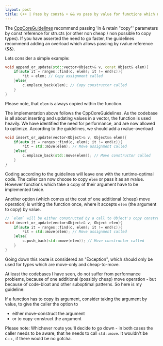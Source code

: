 ```yaml
---
layout: post
title: C++ | Pass by const& + && vs pass by value for functions which need a copy of its argument
---
```


The [CppCoreGuidelines](https://isocpp.github.io/CppCoreGuidelines/CppCoreGuidelines#f15-prefer-simple-and-conventional-ways-of-passing-information) recommend passing 'In & retain "copy"' parameters by const reference for structs (or other non cheap / non possible to copy types). If you have asserted the need to go faster, the guidelines recommend adding an overload which allows passing by rvalue reference (&&).

Lets consider a simple example:
```cpp
void append_or_update(std::vector<Object>& v, const Object& elem){
    if(auto it = ranges::find(c, elem); it != end(c)){
        *it = elem; // Copy assignment called
    }else{
        c.emplace_back(elem); // Copy constructor called
    }
}
```
Please note, that `elem` is always copied within the function.

The implementation above follows the CppCoreGuidelines. As the codebase is all about inserting and updating values in a vector, the function is used heavily. We have identified the need for performance, and are now allowed to optimize. According to the guidelines, we should add a rvalue-overload
```cpp
void insert_or_update(vector<Object>& v, Object&& elem){
    if(auto it = ranges::find(c, elem); it != end(c)){
        *it = std::move(elem); // Move assignment called
    }else{
        c.emplace_back(std::move(elem)); // Move constructor called
    }
}
```

Coding according to the guidelines will leave one with the runtime-optimal code. The caller can now choose to copy `elem` or pass it as an rvalue. However functions which take a copy of their argument have to be implemented twice. 

Another option (which comes at the cost of one additional (cheap) move operation) is writing the function once, where it accepts `elem` (the argument to copy) by value.
```cpp
// `elem` will be either constructed by a call to Object's copy constructor or move constructor.
void insert_or_update(vector<Object>& v, Object elem){
    if(auto it = ranges::find(c, elem); it != end(c)){
        *it = std::move(elem); // Move assignment called
    }else{
        c.push_back(std::move(elem)); // Move constructor called
    }
}
```
Going down this route is considered an "Exception", which should only be used for types which are move-only and cheap-to-move.

At least the codebases I have seen, do not suffer from performance problems, because of one additional (possibly cheap) move operation - but because of code-bloat and other suboptimal patterns. So here is my guideline:

If a function has to copy its argument, consider taking the argument by value, to give the caller the option to 
* either move-construct the argument
* or to copy-construct the argument


Please note: Whichever route you'll decide to go down - in both cases the caller needs to be aware, that he needs to call `std::move`. It wouldn't be c++, if there would be no gotcha.
